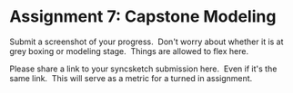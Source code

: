 # Assignment 7: Capstone Modeling

<p>Submit a screenshot of your progress.&nbsp; Don't worry about whether it is at grey boxing or modeling stage.&nbsp; Things are allowed to flex here.&nbsp;&nbsp;</p>
<p><span>Please share a link to your syncsketch submission here.&nbsp; Even if it's the same link.&nbsp; This will serve as a metric for a turned in assignment.</span></p>